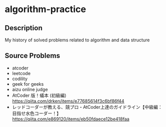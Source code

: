 # algorithm-practice

## Description
My history of solved problems related to algorithm and data structure

## Source Problems
- atcoder
- leetcode
- codility
- geek for geeks
- aizu online judge 
- AtCoder 版！蟻本 (初級編)
https://qiita.com/drken/items/e77685614f3c6bf86f44
- レッドコーダーが教える、競プロ・AtCoder上達のガイドライン【中級編：目指せ水色コーダー！】
https://qiita.com/e869120/items/eb50fdaece12be418faa
